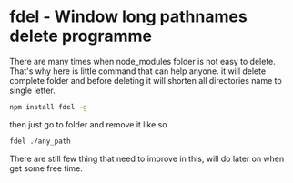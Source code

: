 # fdel - Window long pathnames delete programme

There are many times when node_modules folder is not easy to delete. That's why here is little command that can help anyone.
it will delete complete folder and before deleting it will shorten all directories name to single letter.


```sh
npm install fdel -g
```

then just go to folder and remove it like so

```sh
fdel ./any_path
```

There are still few thing that need to improve in this, will do later on when get some free time.